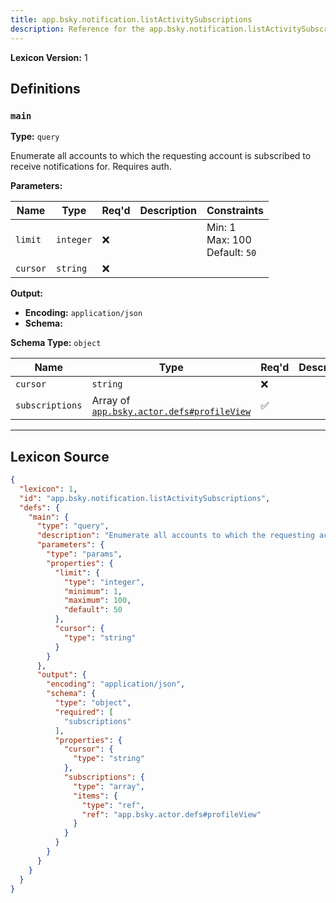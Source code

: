 ```yaml
---
title: app.bsky.notification.listActivitySubscriptions
description: Reference for the app.bsky.notification.listActivitySubscriptions lexicon
---
```

**Lexicon Version:** 1

## Definitions

<a name="main"></a>
### `main`

**Type:** `query`

Enumerate all accounts to which the requesting account is subscribed to receive notifications for. Requires auth.

**Parameters:**

| Name | Type | Req'd  | Description | Constraints |
|------|------|----------|-------------|-------------|
| `limit` | `integer` | ❌  |  | Min: 1<br/>Max: 100<br/>Default: `50` |
| `cursor` | `string` | ❌  |  |  |
**Output:**

- **Encoding:** `application/json`
- **Schema:**

**Schema Type:** `object`

| Name | Type | Req'd  | Description | Constraints |
|------|------|----------|-------------|-------------|
| `cursor` | `string` | ❌  |  |  |
| `subscriptions` | Array of [`app.bsky.actor.defs#profileView`](/lexicons/app/bsky/actor/app-bsky-actor-defs#profileview) | ✅  |  |  |

---

## Lexicon Source
```json
{
  "lexicon": 1,
  "id": "app.bsky.notification.listActivitySubscriptions",
  "defs": {
    "main": {
      "type": "query",
      "description": "Enumerate all accounts to which the requesting account is subscribed to receive notifications for. Requires auth.",
      "parameters": {
        "type": "params",
        "properties": {
          "limit": {
            "type": "integer",
            "minimum": 1,
            "maximum": 100,
            "default": 50
          },
          "cursor": {
            "type": "string"
          }
        }
      },
      "output": {
        "encoding": "application/json",
        "schema": {
          "type": "object",
          "required": [
            "subscriptions"
          ],
          "properties": {
            "cursor": {
              "type": "string"
            },
            "subscriptions": {
              "type": "array",
              "items": {
                "type": "ref",
                "ref": "app.bsky.actor.defs#profileView"
              }
            }
          }
        }
      }
    }
  }
}
```
